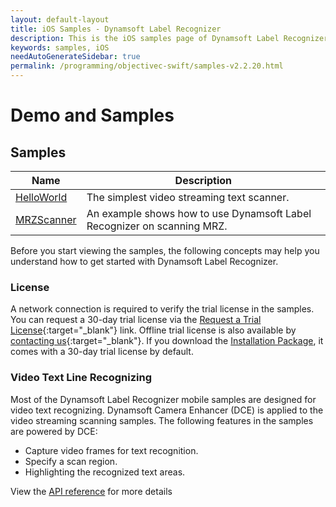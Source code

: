 ```yaml
---
layout: default-layout
title: iOS Samples - Dynamsoft Label Recognizer
description: This is the iOS samples page of Dynamsoft Label Recognizer.
keywords: samples, iOS
needAutoGenerateSidebar: true
permalink: /programming/objectivec-swift/samples-v2.2.20.html
---
```


# Demo and Samples

## Samples

| Name | Description |
| ---- | ----------- |
| [HelloWorld](hello-world-sample.md) | The simplest video streaming text  scanner. |
| [MRZScanner](mrz-sample.md) | An example shows how to use Dynamsoft Label Recognizer on scanning MRZ. |

Before you start viewing the samples, the following concepts may help you understand how to get started with Dynamsoft Label Recognizer.

### License

A network connection is required to verify the trial license in the samples. You can request a 30-day trial license via the [Request a Trial License](https://www.dynamsoft.com/customer/license/trialLicense?product=dlr&utm_source=docs&package=ios){:target="_blank"} link. Offline trial license is also available by [contacting us](https://www.dynamsoft.com/contact/){:target="_blank"}. If you download the [Installation Package](https://www.dynamsoft.com/document-normalizer/downloads/?product=dlr&utm_source=docs&package=ios), it comes with a 30-day trial license by default.

### Video Text Line Recognizing

Most of the Dynamsoft Label Recognizer mobile samples are designed for video text  recognizing. Dynamsoft Camera Enhancer (DCE) is applied to the video streaming scanning samples. The following features in the samples are powered by DCE:

- Capture video frames for text  recognition.
- Specify a scan region.
- Highlighting the recognized text  areas.

View the [API reference](api-reference/camera-enhancer/index.md) for more details

